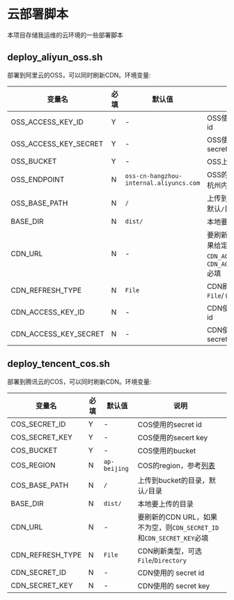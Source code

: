 # 云部署脚本

本项目存储我运维的云环境的一些部署脚本

## deploy_aliyun_oss.sh

部署到阿里云的OSS，可以同时刷新CDN。环境变量:

| 变量名                | 必填 | 默认值                                  | 说明                                                                              |
| --------------------- | ---- | --------------------------------------- | --------------------------------------------------------------------------------- |
| OSS_ACCESS_KEY_ID     | Y    | -                                       | OSS使用的access key id                                                            |
| OSS_ACCESS_KEY_SECRET | Y    | -                                       | OSS使用的access key secret                                                        |
| OSS_BUCKET            | Y    | -                                       | OSS上传的bucket                                                                   |
| OSS_ENDPOINT          | N    | `oss-cn-hangzhou-internal.aliyuncs.com` | OSS的endpoint，默认杭州内网节点                                                   |
| OSS_BASE_PATH         | N    | `/`                                     | 上传到bucket的目录，默认`/`目录                                                   |
| BASE_DIR              | N    | `dist/`                                 | 本地要上传的目录                                                                  |
| CDN_URL               | N    | -                                       | 要刷新的CDN URL, 如果给定此选项则`CDN_ACCESS_KEY_ID`和`CDN_ACCESS_KEY_SECRET`必填 |
| CDN_REFRESH_TYPE      | N    | `File`                                  | CDN刷新类型，可选`File`/ `Directory`                                              |
| CDN_ACCESS_KEY_ID     | N    | -                                       | CDN使用的access key id                                                            |
| CDN_ACCESS_KEY_SECRET | N    | -                                       | CDN使用的access key secret                                                        |

## deploy_tencent_cos.sh

部署到腾讯云的COS，可以同时刷新CDN。环境变量:

| 变量名           | 必填 | 默认值       | 说明                                                                         |
| ---------------- | ---- | ------------ | ---------------------------------------------------------------------------- |
| COS_SECRET_ID    | Y    | -            | COS使用的secret id                                                           |
| COS_SECRET_KEY   | Y    | -            | COS使用的secert key                                                          |
| COS_BUCKET       | Y    | -            | COS使用的bucket                                                              |
| COS_REGION       | N    | `ap-beijing` | COS的region，参考[列表](https://cloud.tencent.com/document/product/436/6224) |
| COS_BASE_PATH    | N    | `/`          | 上传到bucket的目录，默认`/`目录                                              |
| BASE_DIR         | N    | `dist/`      | 本地要上传的目录                                                             |
| CDN_URL          | N    | -            | 要刷新的CDN URL，如果不为空，则`CDN_SECRET_ID`和`CDN_SECRET_KEY`必填         |
| CDN_REFRESH_TYPE | N    | `File`       | CDN刷新类型，可选`File`/`Directory`                                          |
| CDN_SECRET_ID    | N    | -            | CDN使用的 secret id                                                          |
| CDN_SECRET_KEY   | N    | -            | CDN使用的 secret key                                                         |
